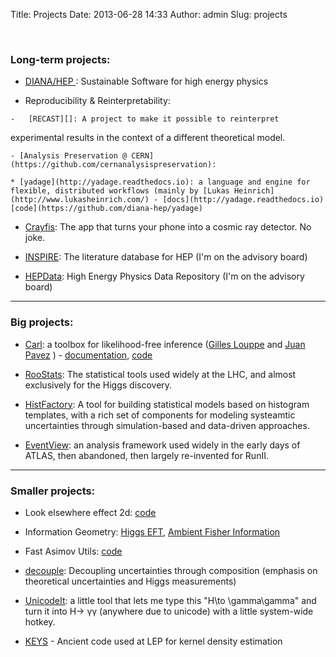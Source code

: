 Title: Projects
Date: 2013-06-28 14:33
Author: admin
Slug: projects

 

### Long-term projects:

  *  [DIANA/HEP ](http://diana-hep.org): Sustainable Software for high energy physics


  -   Reproducibility & Reinterpretability: 

    -   [RECAST][]: A project to make it possible to reinterpret
  experimental results in the context of a different theoretical  model.

    - [Analysis Preservation @ CERN](https://github.com/cernanalysispreservation): 

    * [yadage](http://yadage.readthedocs.io): a language and engine for flexible, distributed workflows (mainly by [Lukas Heinrich](http://www.lukasheinrich.com/) - [docs](http://yadage.readthedocs.io) [code](https://github.com/diana-hep/yadage)


  -   [Crayfis](https://crayfis.io/): The app that turns your phone into a cosmic ray detector. No joke.

  -   [INSPIRE][]: The literature database for HEP (I'm on the advisory board)

  -   [HEPData](hepdata): High Energy Physics Data Repository (I'm on the advisory board)


- - -

### Big projects:

  * [Carl](http://diana-hep.org/carl): a toolbox for likelihood-free inference ([Gilles Louppe](https://glouppe.github.io/) and [Juan Pavez](https://github.com/jgpavez) ) - [documentation](http://diana-hep.org/carl), [code](https://github.com/diana-hep/carl)


  -   [RooStats][]: The statistical tools used widely at the LHC, and
  almost exclusively for the Higgs discovery.

  -   [HistFactory](https://twiki.cern.ch/twiki/bin/view/RooStats/HistFactory): A tool for building statistical models based on histogram templates, with a rich set of components for modeling systeamtic uncertainties through simulation-based and data-driven approaches.

  -   [EventView][]: an analysis framework used widely in the early days of ATLAS, then abandoned, then largely re-invented for RunII.

- - - 

### Smaller projects:

  - Look elsewhere effect 2d: [code](https://github.com/cranmer/look-elsewhere-2d)

  - Information Geometry: [Higgs EFT](http://inspirehep.net/record/1504220), [Ambient Fisher Information](https://github.com/cranmer/ambient-fisher)

  - Fast Asimov Utils: [code](https://github.com/cranmer/fast-asimov-utils)

  - [decouple](https://github.com/svenkreiss/decouple): Decoupling uncertainties through composition (emphasis on theoretical uncertainties and Higgs measurements)

  -   [UnicodeIt][]: a little tool that lets me type this "H\\to
  \\gamma\\gamma" and turn it into H→ γγ (anywhere due to unicode)
  with a little system-wide hotkey.

  - [KEYS](https://github.com/cranmer/KEYS-historical) - Ancient code used at LEP for kernel density estimation



  [RooStats]: https://twiki.cern.ch/twiki/bin/view/RooStats/WebHome
  [RECAST]: http://recast.perimeterinstitute.ca
  [INSPIRE]: http://inspirehep.net/
  [UnicodeIt]: http://www.svenkreiss.com/UnicodeIt
  [EventView]: https://cds.cern.ch/record/1057144


